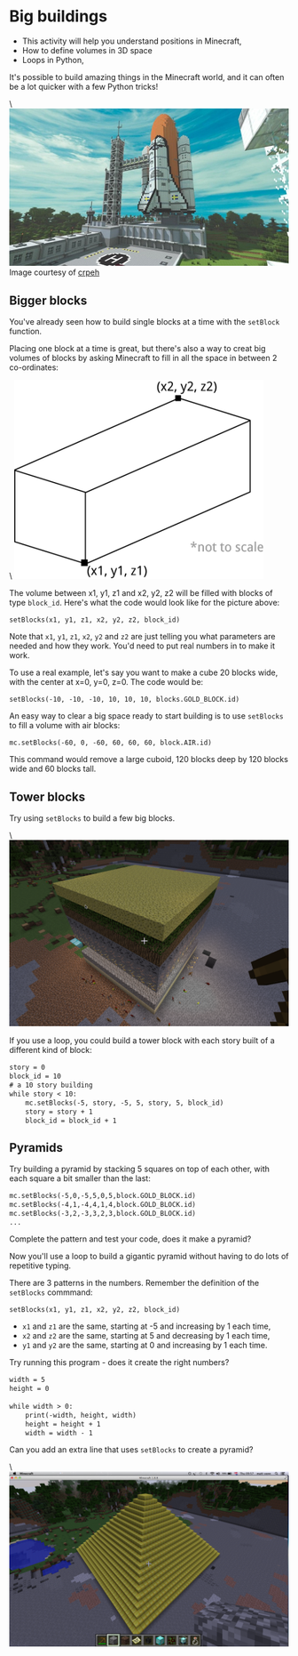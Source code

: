 # Big buildings

* This activity will help you understand positions in Minecraft,
* How to define volumes in 3D space
* Loops in Python,

It's possible to build amazing things in the Minecraft world, and it can often
be a lot quicker with a few Python tricks!

\ ![shuttle](space-shuttle.jpg)
Image courtesy of [crpeh](https://www.reddit.com/r/Minecraft/comments/14i1lu/we_are_ready_for_liftoff_captain/)

## Bigger blocks

You've already seen how to build single blocks at a time with the `setBlock`
function. 

Placing one block at a time is great, but there's also a way to creat big volumes of blocks by asking Minecraft to fill in all the space in between 2 co-ordinates:

\ ![cuboid](cuboid2.png)

The volume between x1, y1, z1 and x2, y2, z2 will be filled with blocks of type
`block_id`. Here's what the code would look like for the picture above:

    setBlocks(x1, y1, z1, x2, y2, z2, block_id)

Note that `x1`, `y1`, `z1`, `x2`, `y2` and `z2` are just telling you what
parameters are needed and how they work. You'd need to put real numbers in to
make it work.

To use a real example, let's say you want to make a cube 20 blocks wide,
with the center at x=0, y=0, z=0. The code would be:

    setBlocks(-10, -10, -10, 10, 10, 10, blocks.GOLD_BLOCK.id)

An easy way to clear a big space ready to start building is to use `setBlocks` to fill a volume with air blocks:

    mc.setBlocks(-60, 0, -60, 60, 60, 60, block.AIR.id)

This command would remove a large cuboid, 120 blocks deep by 120 blocks wide and 60 blocks tall.

## Tower blocks

Try using `setBlocks` to build a few big blocks.

\ ![tower](tower_block.png)

If you use a loop, you could build a tower block with each story built of a
different kind of block:

~~~ { .python }
story = 0
block_id = 10
# a 10 story building
while story < 10:
    mc.setBlocks(-5, story, -5, 5, story, 5, block_id)
    story = story + 1
    block_id = block_id + 1
~~~

## Pyramids

Try building a pyramid by stacking 5 squares on top of each other, with each square a bit smaller than the last:

    mc.setBlocks(-5,0,-5,5,0,5,block.GOLD_BLOCK.id)
    mc.setBlocks(-4,1,-4,4,1,4,block.GOLD_BLOCK.id)
    mc.setBlocks(-3,2,-3,3,2,3,block.GOLD_BLOCK.id)
    ...

Complete the pattern and test your code, does it make a pyramid?

Now you'll use a loop to build a gigantic pyramid without having to do lots of
repetitive typing.

There are 3 patterns in the numbers. Remember the definition of the `setBlocks`
commmand:

    setBlocks(x1, y1, z1, x2, y2, z2, block_id)

* `x1` and `z1` are the same, starting at -5 and increasing by 1 each time,
* `x2` and `z2` are the same, starting at 5 and decreasing by 1 each time,
* `y1` and `y2` are the same, starting at 0 and increasing by 1 each time.

Try running this program - does it create the right numbers?

~~~ { .python }
width = 5
height = 0

while width > 0:
    print(-width, height, width)
    height = height + 1
    width = width - 1
~~~

Can you add an extra line that uses `setBlocks` to create a pyramid?

\ ![pyramid](pyramid.png)
